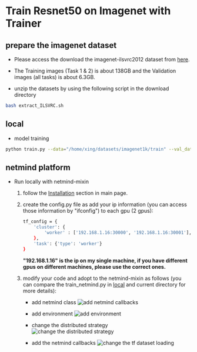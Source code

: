 # Train Resnet50 on Imagenet with Trainer

## prepare the imagenet dataset

* Please access the download the imagenet-ilsvrc2012 dataset from [here](https://image-net.org/index.php).

* The Training images (Task 1 & 2) is about 138GB and the  Validation images (all tasks) is about 6.3GB.

* unzip the datasets by using the following script in the download directory
```bash
bash extract_ILSVRC.sh
```

## local

* model training
```bash
python train.py --data="/home/xing/datasets/imagenet1k/train" --val_data="/home/xing/datasets/imagenet1k/val"
```

## netmind platform
* Run locally with netmind-mixin
    1. follow the [Installation]((https://github.com/protagolabs/Netmind-examples/tree/main)) section in main page.

    2. create the config.py file as add your ip information (you can access those information by "ifconfig") to each gpu (2 gpus):
        ```bash
        tf_config = {
            'cluster': {
                'worker' : ['192.168.1.16:30000', '192.168.1.16:30001'],
            },
            'task': {'type': 'worker'}
        }
        ```
        **"192.168.1.16" is the ip on my single machine, if you have different gpus on different machines, please use the correct ones.**

    3. modify your code and adopt to the netmind-mixin as follows (you can compare the train_netmind.py in [local](https://github.com/protagolabs/Netmind-examples/tree/main/tensorflow/local) and current directory for more details):

        * add netmind class
            ![add netmind callbacks](imgs/netmind_01.jpg)

        * add environment
            ![add environment](imgs/netmind_02.jpg)

        * change the distributed strategy
            ![change the distributed strategy](imgs/netmind_03.jpg)

        * add  the netmind callbacks 
            ![change the tf dataset loading](imgs/netmind_06.jpg)
        




        








